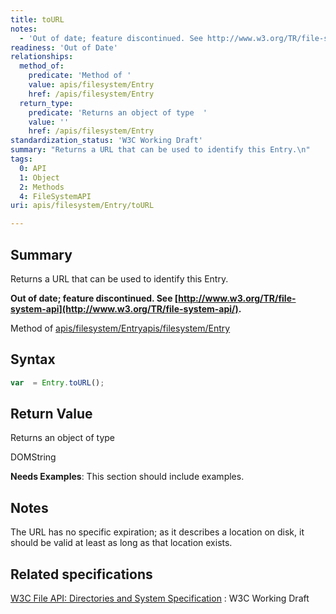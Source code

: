 ```yaml
---
title: toURL
notes:
  - 'Out of date; feature discontinued. See http://www.w3.org/TR/file-system-api/. example'
readiness: 'Out of Date'
relationships:
  method_of:
    predicate: 'Method of '
    value: apis/filesystem/Entry
    href: /apis/filesystem/Entry
  return_type:
    predicate: 'Returns an object of type  '
    value: ''
    href: /apis/filesystem/Entry
standardization_status: 'W3C Working Draft'
summary: "Returns a URL that can be used to identify this Entry.\n"
tags:
  0: API
  1: Object
  2: Methods
  4: FileSystemAPI
uri: apis/filesystem/Entry/toURL

---
```

## <span>Summary</span>

Returns a URL that can be used to identify this Entry.

**Out of date; feature discontinued. See [http://www.w3.org/TR/file-system-api](http://www.w3.org/TR/file-system-api/).**

Method of [apis/filesystem/Entry](/apis/filesystem/Entry)[apis/filesystem/Entry](/apis/filesystem/Entry)

## <span>Syntax</span>

``` js
var  = Entry.toURL();
```

## <span>Return Value</span>

Returns an object of type<span></span>

DOMString

**Needs Examples**: This section should include examples.

## <span>Notes</span>

The URL has no specific expiration; as it describes a location on disk, it should be valid at least as long as that location exists.

## <span>Related specifications</span>

[W3C File API: Directories and System Specification](http://dev.w3.org/2009/dap/file-system/pub/FileSystem/)
:   W3C Working Draft

